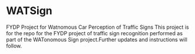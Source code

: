# WATSign
FYDP Project for Watnomous Car Perception of Traffic Signs
This project is for the repo for the FYDP project of traffic sign recognition performed as part of the WATonomous Sign project.Further updates and instructions will follow.
